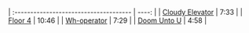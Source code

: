| :------------------------------------- | ----: |
| [Cloudy Elevator](cloudy-elevator.mp3) |  7:33 |
| [Floor 4](floor-4.mp3)                 | 10:46 |
| [Wh-operator](wh-operator.mp3)         |  7:29 |
| [Doom Unto U](doom-unto-u.mp3)         |  4:58 |